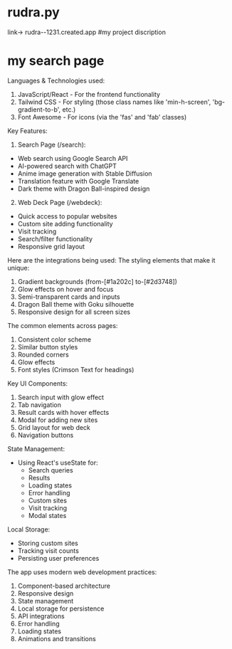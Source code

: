 # rudra.py
link-> rudra--1231.created.app
#my project discription
# my search page
Languages & Technologies used:
1. JavaScript/React - For the frontend functionality
2. Tailwind CSS - For styling (those class names like 'min-h-screen', 'bg-gradient-to-b', etc.)
3. Font Awesome - For icons (via the 'fas' and 'fab' classes)

Key Features:
1. Search Page (/search):
- Web search using Google Search API
- AI-powered search with ChatGPT
- Anime image generation with Stable Diffusion
- Translation feature with Google Translate
- Dark theme with Dragon Ball-inspired design

2. Web Deck Page (/webdeck):
- Quick access to popular websites
- Custom site adding functionality
- Visit tracking
- Search/filter functionality
- Responsive grid layout

Here are the integrations being used:
The styling elements that make it unique:
1. Gradient backgrounds (from-[#1a202c] to-[#2d3748])
2. Glow effects on hover and focus
3. Semi-transparent cards and inputs
4. Dragon Ball theme with Goku silhouette
5. Responsive design for all screen sizes

The common elements across pages:
1. Consistent color scheme
2. Similar button styles
3. Rounded corners
4. Glow effects
5. Font styles (Crimson Text for headings)


Key UI Components:
1. Search input with glow effect
2. Tab navigation
3. Result cards with hover effects
4. Modal for adding new sites
5. Grid layout for web deck
6. Navigation buttons

State Management:
- Using React's useState for:
  - Search queries
  - Results
  - Loading states
  - Error handling
  - Custom sites
  - Visit tracking
  - Modal states

Local Storage:
- Storing custom sites
- Tracking visit counts
- Persisting user preferences

The app uses modern web development practices:
1. Component-based architecture
2. Responsive design
3. State management
4. Local storage for persistence
5. API integrations
6. Error handling
7. Loading states
8. Animations and transitions

